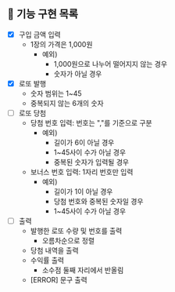 ## 🚀 기능 구현 목록

- [x] 구입 금액 입력
   - 1장의 가격은 1,000원
     - 예외)
       - 1,000원으로 나누어 떨어지지 않는 경우
       - 숫자가 아닐 경우
- [x] 로또 발행
   - 숫자 범위는 1~45
   - 중복되지 않는 6개의 숫자 
- [ ] 로또 당첨
   - 당첨 번호 입력: 번호는 ","를 기준으로 구분
     - 예외)
       - 길이가 6이 아닐 경우 
       - 1~45사이 수가 아닐 경우
       - 중복된 숫자가 입력될 경우
   - 보너스 번호 입력: 1자리 번호만 입력
     - 예외)
       - 길이가 1이 아닐 경우 
       - 당첨 번호와 중복된 숫자일 경우
       - 1~45사이 수가 아닐 경우
- [ ] 출력
   - 발행한 로또 수량 및 번호를 출력
     - 오름차순으로 정렬
   - 당첨 내역을 출력
   - 수익률 출력
     - 소수점 둘째 자리에서 반올림
   - [ERROR] 문구 출력